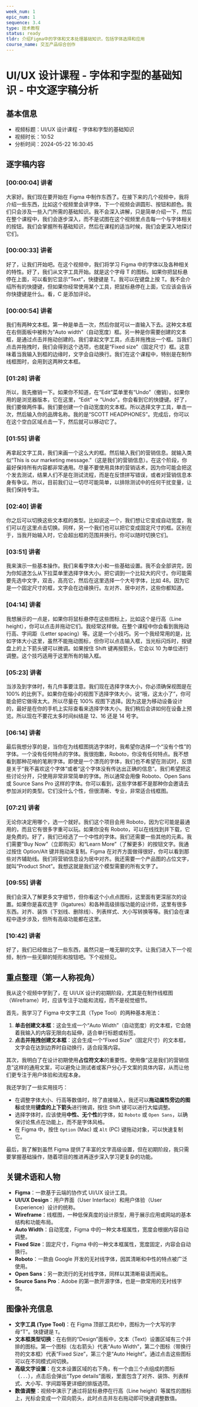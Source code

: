 ```yaml
---
week_num: 1
epic_num: 1
sequence: 3.4
type: 技术教程
status: ready
tldr: 介绍Figma中的字体和文本处理基础知识，包括字体选择和应用
course_name: 交互产品综合创作
---
```


# UI/UX 设计课程 - 字体和字型的基础知识 - 中文逐字稿分析

## 基本信息
- 视频标题：UI/UX 设计课程 - 字体和字型的基础知识
- 视频时长：10:52
- 分析时间：2024-05-22 16:30:45

## 逐字稿内容

### [00:00:04] 讲者
大家好。我们现在要开始在 Figma 中制作东西了。在接下来的几个视频中，我将介绍一些东西，比如这个视频里会讲字体，下一个视频会讲圆形、按钮和颜色。我们只会涉及一些入门所需的基础知识。我不会深入讲解，只是简单介绍一下，然后在整个课程中，我们会逐步深入，而不是试图在这个视频里点击每一个与字体相关的按钮。我们会掌握所有基础知识，然后在课程的适当时候，我们会更深入地探讨它们。

### [00:00:33] 讲者
好了，让我们开始吧。在这个视频中，我们将学习 Figma 中的字体以及各种相关的特性。好了，我们从文字工具开始。就是这个字母 T 的图标。如果你把鼠标悬停在上面，可以看到它显示“Text”，快捷键是 T。我可以在键盘上按 T。我不会介绍所有的快捷键，但如果你经常使用某个工具，把鼠标悬停在上面，它应该会告诉你快捷键是什么。看，C 是添加评论。

### [00:00:54] 讲者
我们有两种文本框。第一种是单击一次，然后你就可以一直输入下去。这种文本框在右侧面板中被称为“Auto width”（自动宽度）框。另一种是你需要创建的文本框，是通过点击并拖动创建的。我们拿起文字工具，点击并拖拽出一个框。当我们点击并拖拽时，我们会得到这个选项，也就是“Fixed size”（固定尺寸）框。这意味着当我输入到框的边缘时，文字会自动换行。我们在这个课程中，特别是在制作线框图时，会用到这两种文本框。

### [01:28] 讲者
所以，我先撤销一下。如果你不知道，在“Edit”菜单里有“Undo”（撤销）。如果你用的是浏览器版本，它在这里，“Edit” -> “Undo”。你会看到它的快捷键。好了，我们要做两件事。我们要创建一个自动宽度的文本框。所以选择文字工具，单击一次，然后输入你的品牌名称。我的是“SCOTT HEADPHONES”。完成后，你可以在这个空白区域点击一下，然后就可以移动它了。

### [01:55] 讲者
再拿起文字工具，我们来画一个这么大的框。然后输入我们的营销信息。就输入类似“This is our marketing message.”（这是我们的营销信息）。在这个阶段，你最好保持所有内容都非常通用。尽量不要使用具体的营销话术，因为你可能会把这个发去测试，结果人们不是在测试流程，而是在反馈拼写错误，或者对营销信息本身有争议。所以，目前我们让一切尽可能简单，以排除测试中的任何干扰变量，让我们保持专注。

### [02:40] 讲者
你之后可以切换这些文本框的类型。比如说这一个，我们想让它变成自动宽度，我们可以在这里点击切换。同样，另一个我们也可以把它变成固定尺寸的框。区别在于，当我开始输入时，它会超出框的范围并换行。你可以随时切换它们。

### [03:51] 讲者
我来演示一些基本操作。我们来看字体大小和一些基础设置。我不会全部讲完，因为你知道怎么从下拉菜单里选择字体大小。把它调到一个比较大的尺寸。你可能需要先选中文字，双击，高亮它，然后在这里选择一个大号字体，比如 48。因为它是一个固定尺寸的框，文字会在边缘换行。左对齐、居中对齐，这些你都知道。

### [04:14] 讲者
我想展示的一点是，如果你将鼠标悬停在这些图标上，比如这个是行高（Line height），你可以点击并拖动它们。我经常这样做。在整个课程中你会看到我拖动行高、字间距（Letter spacing）等。这是一个小技巧。另一个我经常用的是，比如字体大小这里，虽然不能拖动图标，但你可以点击输入框，当光标闪烁时，按键盘上的上下箭头键可以微调。如果按住 Shift 键再按箭头，它会以 10 为单位进行调整。这个技巧适用于这里所有的输入框。

### [05:23] 讲者
当涉及到字体时，有几件事要注意。我们现在选择字体大小，你必须确保视图是在 100% 的比例下。如果你在缩小的视图下选择字体大小，说“哦，这太小了”，你可能会把它做得太大。所以尽量在 100% 视图下选择。因为这是为移动设备设计的，最好是在你的手机上实际查看来选择字体大小。我们稍后会讲如何在设备上预览。所以现在不要花太多时间纠结是 12、16 还是 14 号字。

### [06:14] 讲者
最后我想分享的是，当你在为线框图挑选字体时，我希望你选择一个“没有个性”的字体。一个没有任何特点的字体。我很抱歉，Roboto，你没有任何特点。我不想看到那种花哨的笔刷字体。即使是一个漂亮的字体，我们也不希望在测试时，反馈是关于“我不喜欢这个字体”或者“这个字体没有传达出正确的信息”。我们希望把这些讨论分开，只使用非常非常简单的字体。所以通常会用像 Roboto、Open Sans 或 Source Sans Pro 这样的字体。你可以看到，这些字体都不是那种你会邀请去参加派对的类型。它们没什么个性，但很清晰、专业，非常适合线框图。

### [07:21] 讲者
无论你决定用哪个，选一个就好。我们这个项目会用 Roboto，因为它可能是最通用的，而且它有很多字重可以玩。如果你没有 Roboto，可以在线找到并下载，它是免费的。好了，我们已经选了一个中性的字体。我们还需要一些其他的元素。我们需要“Buy Now”（立即购买）和“Learn More”（了解更多）的按钮文字。我通过按住 Option/Alt 键并拖动来复制。Figma 在对齐方面做得很好，你可以看到那些对齐辅助线。我们将营销信息设为居中对齐。我还需要一个产品图的占位文字，就叫“Product Shot”。我想这就是我们这个模型需要的所有文字了。

### [09:55] 讲者
我们会深入了解更多文字细节，但你看这个小点点图标，这里面有更深层次的设置。如果你是喜欢连字（ligatures）和各种高级排版功能的设计师，这里有很多东西。对齐、装饰（下划线、删除线）、列表样式、大小写转换等等。我们会在课程中逐步涉及，但所有高级功能都在这里。

### [10:42] 讲者
好了，我们已经做出了一些东西，虽然只是一堆无聊的文字。让我们进入下一个视频，制作一些无聊的矩形和按钮吧。下个视频见。

## 重点整理（第一人称视角）
我从这个视频中学到了，在 UI/UX 设计的初期阶段，尤其是在制作线框图（Wireframe）时，应该专注于功能和流程，而不是视觉细节。

首先，我学习了 Figma 中文字工具（Type Tool）的两种基本用法：
1.  **单击创建文本框**：这会生成一个“Auto Width”（自动宽度）的文本框，它会随着我输入的内容无限向右延伸，适合单行标题或标签。
2.  **点击并拖拽创建文本框**：这会生成一个“Fixed Size”（固定尺寸）的文本框，文字会在达到边界时自动换行，适合段落内容。

其次，我明白了在设计初期使用**占位符文本**的重要性。使用像“这是我们的营销信息”这样的通用文案，可以避免让测试者或客户分心于文案的具体内容，从而让他们更专注于用户体验和流程本身。

我还学到了一些实用技巧：
-   在调整字体大小、行高等数值时，除了直接输入，我还可以**拖动属性旁边的图标**或使用**键盘的上下箭头**进行微调，按住 Shift 键可以进行大幅调整。
-   选择字体时，应该使用**中性、无个性**的字体，如 `Roboto` 或 `Open Sans`，以确保讨论焦点在功能上，而不是字体风格。
-   在 Figma 中，按住 `Option` (Mac) 或 `Alt` (PC) 键拖动对象，可以快速复制它。

最后，我了解到虽然 Figma 提供了丰富的文字高级设置，但在初期阶段，我只需要掌握基础操作，随着项目的推进再逐步深入学习更复杂的功能。

## 关键术语和人物
- **Figma**：一款基于云端的协作式 UI/UX 设计工具。
- **UI/UX Design**：用户界面（User Interface）和用户体验（User Experience）设计的统称。
- **Wireframe**：线框图，一种低保真度的设计原型，用于展示应用或网站的基本结构和功能布局。
- **Auto Width**：自动宽度，Figma 中的一种文本框属性，宽度会根据内容自动调整。
- **Fixed Size**：固定尺寸，Figma 中的一种文本框属性，宽度固定，内容会自动换行。
- **Roboto**：一款由 Google 开发的无衬线字体，因其清晰和中性的特点被广泛使用。
- **Open Sans**：另一款流行的无衬线字体，同样以其清晰易读而闻名。
- **Source Sans Pro**：Adobe 的第一款开源字体，也是一款常用的无衬线字体。

## 图像补充信息
- **文字工具 (Type Tool)**：在 Figma 顶部工具栏中，图标为一个大写的字母“T”。快捷键是 `T`。
- **文本框类型切换**：在右侧的“Design”面板中，文本（Text）设置区域有三个并排的图标。第一个图标（左右箭头）代表“Auto Width”，第二个图标（带换行符的文本框）代表“Fixed Size”，第三个是“Auto Height”。通过点击这些图标可以在不同模式间切换。
- **高级文字设置**：在文本设置区域的右下角，有一个由三个点组成的图标（`...`），点击后会弹出“Type details”面板，里面包含了对齐、装饰、列表样式、大小写、字间距等更详细的排版选项。
- **数值调整**：视频中演示了通过将鼠标悬停在行高（Line height）等属性的图标上，光标会变成一个双向箭头，此时点击并左右拖动即可快速调整数值。